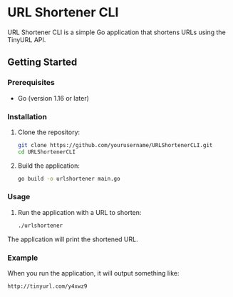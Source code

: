 # URL Shortener CLI

URL Shortener CLI is a simple Go application that shortens URLs using the TinyURL API.

## Getting Started

### Prerequisites

- Go (version 1.16 or later)

### Installation

1. Clone the repository:

    ```sh
    git clone https://github.com/yourusername/URLShortenerCLI.git
    cd URLShortenerCLI
    ```

2. Build the application:

    ```sh
    go build -o urlshortener main.go
    ```

### Usage

1. Run the application with a URL to shorten:

    ```sh
    ./urlshortener
    ```

The application will print the shortened URL.

### Example

When you run the application, it will output something like:

```sh
http://tinyurl.com/y4xwz9